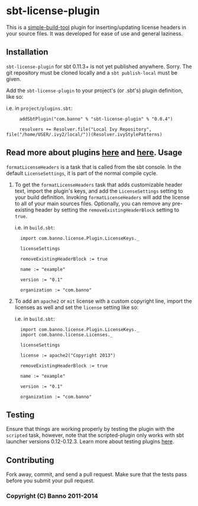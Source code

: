 # sbt-license-plugin

This is a [simple-build-tool](http://www.scala-sbt.org/) plugin for inserting/updating license headers in your source files. It was developed for ease of use and general laziness.

Installation
------------
`sbt-license-plugin` for sbt 0.11.3+ is not yet published anywhere. Sorry. The git repository must be cloned locally and a `sbt publish-local` must be given.

Add the `sbt-license-plugin` to your project's (or .sbt's) plugin definition, like so:

   i.e. in `project/plugins.sbt`:

         addSbtPlugin("com.banno" % "sbt-license-plugin" % "0.0.4")

         resolvers += Resolver.file("Local Ivy Repository", file("/home/USER/.ivy2/local/"))(Resolver.ivyStylePatterns)

Read more about plugins [here](http://www.scala-sbt.org/release/docs/Extending/Plugins.html) and [here](https://github.com/mads379/sbt-plugin-examples).
Usage
-----
`formatLicenseHeaders` is a task that is called from the sbt console. In the default `LicenseSettings`, it is part of the normal compile cycle.

1. To get the `formatLicenseHeaders` task that adds customizable header text, import the plugin's keys, and add the `LicenseSettings` setting to your build definition. Invoking `formatLicenseHeaders` will add the license to all of your main sources files. Optionally, you can remove any pre-existing header by setting the `removeExistingHeaderBlock` setting to `true`.

   i.e. in `build.sbt`:

         import com.banno.license.Plugin.LicenseKeys._

         licenseSettings

         removeExistingHeaderBlock := true

         name := "example"

         version := "0.1"

         organization := "com.banno"
2. To add an `apache2` or `mit` license with a custom copyright line, import the licenses as well and set the `license` setting like so:

   i.e. in `build.sbt`:

         import com.banno.license.Plugin.LicenseKeys._
         import com.banno.license.Licenses._

         licenseSettings

         license := apache2("Copyright 2013")

         removeExistingHeaderBlock := true

         name := "example"

         version := "0.1"

         organization := "com.banno"

Testing
------------
Ensure that things are working properly by testing the plugin with the `scripted` task, however, note that the scripted-plugin only works with sbt launcher versions 0.12-0.12.3. Learn more about testing plugins [here](http://eed3si9n.com/testing-sbt-plugins).

Contributing
------------
Fork away, commit, and send a pull request. Make sure that the tests pass before you submit your pull request.

### Copyright (C) Banno 2011-2014

